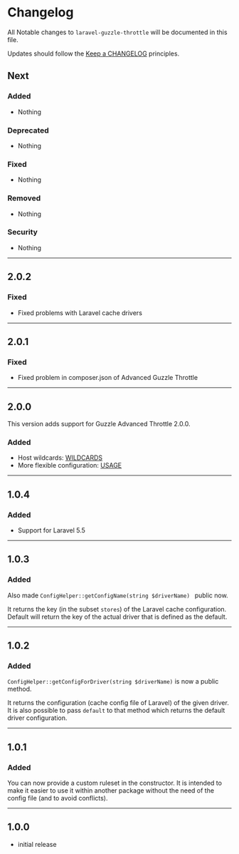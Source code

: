 # Changelog

All Notable changes to `laravel-guzzle-throttle` will be documented in this file.

Updates should follow the [Keep a CHANGELOG](http://keepachangelog.com/) principles.

## Next 

### Added
- Nothing

### Deprecated
- Nothing

### Fixed
- Nothing

### Removed
- Nothing

### Security
- Nothing

----------

## 2.0.2 

### Fixed
- Fixed problems with Laravel cache drivers

----------

## 2.0.1

### Fixed
- Fixed problem in composer.json of Advanced Guzzle Throttle

----------

## 2.0.0

This version adds support for Guzzle Advanced Throttle 2.0.0.

### Added
- Host wildcards: [WILDCARDS](https://github.com/hamburgscleanest/guzzle-advanced-throttle/blob/master/README.md#wildcards)
- More flexible configuration: [USAGE](https://github.com/hamburgscleanest/guzzle-advanced-throttle#usage)

----------

## 1.0.4

### Added

- Support for Laravel 5.5

----------

## 1.0.3

### Added

Also made `ConfigHelper::getConfigName(string $driverName) ` public now.

It returns the key (in the subset `stores`) of the Laravel cache configuration. 
Default will return the key of the actual driver that is defined as the default.

----------

## 1.0.2

### Added

`ConfigHelper::getConfigForDriver(string $driverName)` is now a public method.

It returns the configuration (cache config file of Laravel) of the given driver. 
It is also possible to pass `default` to that method which returns the default driver configuration. 

----------

## 1.0.1

### Added

You can now provide a custom ruleset in the constructor. 
It is intended to make it easier to use it within another package without the need of the config file (and to avoid conflicts).

----------

## 1.0.0

- initial release
